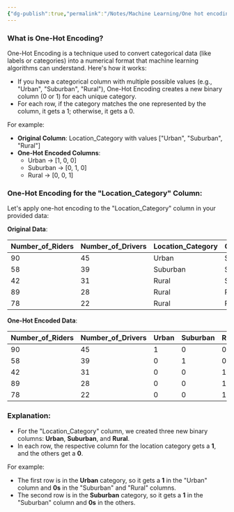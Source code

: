 ```yaml
---
{"dg-publish":true,"permalink":"/Notes/Machine Learning/One hot encoding/","created":"2024-11-10T16:49:50.284+05:30"}
---
```



### What is One-Hot Encoding?

One-Hot Encoding is a technique used to convert categorical data (like labels or categories) into a numerical format that machine learning algorithms can understand. Here's how it works:

- If you have a categorical column with multiple possible values (e.g., "Urban", "Suburban", "Rural"), One-Hot Encoding creates a new binary column (0 or 1) for each unique category.
- For each row, if the category matches the one represented by the column, it gets a 1; otherwise, it gets a 0.

For example:

- **Original Column**: Location_Category with values ["Urban", "Suburban", "Rural"]
- **One-Hot Encoded Columns**:
    - Urban → [1, 0, 0]
    - Suburban → [0, 1, 0]
    - Rural → [0, 0, 1]

### One-Hot Encoding for the "Location_Category" Column:

Let's apply one-hot encoding to the "Location_Category" column in your provided data:

**Original Data**:

| Number_of_Riders | Number_of_Drivers | Location_Category | Customer_Loyalty_Status | Number_of_Past_Rides | Average_Ratings | Time_of_Booking | Vehicle_Type | Expected_Ride_Duration | Historical_Cost_of_Ride |
| ---------------- | ----------------- | ----------------- | ----------------------- | -------------------- | --------------- | --------------- | ------------ | ---------------------- | ----------------------- |
| 90               | 45                | Urban             | Silver                  | 13                   | 4.47            | Night           | Premium      | 90                     | 284.26                  |
| 58               | 39                | Suburban          | Silver                  | 72                   | 4.06            | Evening         | Economy      | 43                     | 173.87                  |
| 42               | 31                | Rural             | Silver                  | 0                    | 3.99            | Afternoon       | Premium      | 76                     | 329.80                  |
| 89               | 28                | Rural             | Regular                 | 67                   | 4.31            | Afternoon       | Premium      | 134                    | 470.20                  |
| 78               | 22                | Rural             | Regular                 | 74                   | 3.77            | Afternoon       | Economy      | 149                    | 579.68                  |

**One-Hot Encoded Data**:

| Number_of_Riders | Number_of_Drivers | Urban | Suburban | Rural | Customer_Loyalty_Status | Number_of_Past_Rides | Average_Ratings | Time_of_Booking | Vehicle_Type | Expected_Ride_Duration | Historical_Cost_of_Ride |
| ---------------- | ----------------- | ----- | -------- | ----- | ----------------------- | -------------------- | --------------- | --------------- | ------------ | ---------------------- | ----------------------- |
| 90               | 45                | 1     | 0        | 0     | Silver                  | 13                   | 4.47            | Night           | Premium      | 90                     | 284.26                  |
| 58               | 39                | 0     | 1        | 0     | Silver                  | 72                   | 4.06            | Evening         | Economy      | 43                     | 173.87                  |
| 42               | 31                | 0     | 0        | 1     | Silver                  | 0                    | 3.99            | Afternoon       | Premium      | 76                     | 329.80                  |
| 89               | 28                | 0     | 0        | 1     | Regular                 | 67                   | 4.31            | Afternoon       | Premium      | 134                    | 470.20                  |
| 78               | 22                | 0     | 0        | 1     | Regular                 | 74                   | 3.77            | Afternoon       | Economy      | 149                    | 579.68                  |

### Explanation:

- For the "Location_Category" column, we created three new binary columns: **Urban**, **Suburban**, and **Rural**.
- In each row, the respective column for the location category gets a **1**, and the others get a **0**.

For example:

- The first row is in the **Urban** category, so it gets a **1** in the "Urban" column and **0s** in the "Suburban" and "Rural" columns.
- The second row is in the **Suburban** category, so it gets a **1** in the "Suburban" column and **0s** in the others.
